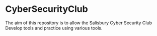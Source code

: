 # CyberSecurityClub
The aim of this repository is to allow the Salisbury Cyber Security Club Develop tools and practice using various tools.
